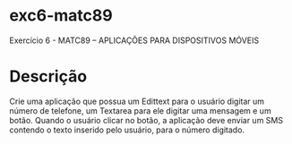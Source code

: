 # exc6-matc89

Exercício 6 - MATC89 – APLICAÇÕES PARA DISPOSITIVOS MÓVEIS

# Descrição

Crie uma aplicação que possua um Edittext para o usuário digitar um número de telefone, um Textarea para ele digitar uma mensagem e um botão. Quando o usuário clicar no botão, a aplicação deve enviar um SMS contendo o texto inserido pelo usuário, para o número digitado.
